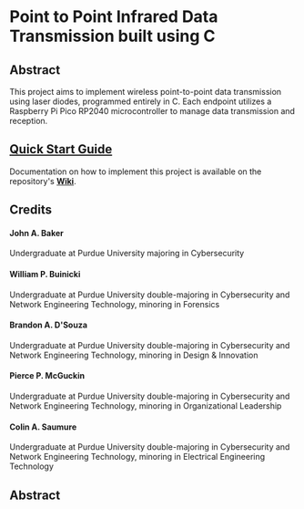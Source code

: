 # Point to Point Infrared Data Transmission built using C
## Abstract
This project aims to implement wireless point-to-point data transmission using laser diodes, programmed entirely in C. Each endpoint utilizes a Raspberry Pi Pico RP2040 microcontroller to manage data transmission and reception. 

## [Quick Start Guide](https://github.com/CyberSamurai0/P2P-Transmitter/wiki)
Documentation on how to implement this project is available on the repository's **[Wiki](https://github.com/CyberSamurai0/P2P-Transmitter/wiki)**.

## Credits
#### John A. Baker
Undergraduate at Purdue University majoring in Cybersecurity
#### William P. Buinicki
Undergraduate at Purdue University double-majoring in Cybersecurity and Network Engineering Technology, minoring in Forensics
#### Brandon A. D'Souza
Undergraduate at Purdue University double-majoring in Cybersecurity and Network Engineering Technology, minoring in Design & Innovation
#### Pierce P. McGuckin
Undergraduate at Purdue University double-majoring in Cybersecurity and Network Engineering Technology, minoring in Organizational Leadership
#### Colin A. Saumure
Undergraduate at Purdue University double-majoring in Cybersecurity and Network Engineering Technology, minoring in Electrical Engineering Technology

## Abstract
